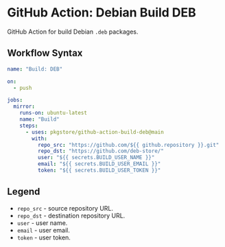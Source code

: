 # GitHub Action: Debian Build DEB

GitHub Action for build Debian `.deb` packages.

## Workflow Syntax

```yml
name: "Build: DEB"

on:
  - push

jobs:
  mirror:
    runs-on: ubuntu-latest
    name: "Build"
    steps:
      - uses: pkgstore/github-action-build-deb@main
        with:
          repo_src: "https://github.com/${{ github.repository }}.git"
          repo_dst: "https://github.com/deb-store/"
          user: "${{ secrets.BUILD_USER_NAME }}"
          email: "${{ secrets.BUILD_USER_EMAIL }}"
          token: "${{ secrets.BUILD_USER_TOKEN }}"
```

## Legend

- `repo_src` - source repository URL.
- `repo_dst` - destination repository URL.
- `user` - user name.
- `email` - user email.
- `token` - user token.
